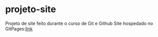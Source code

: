 # projeto-site
 Projeto de site feito durante o curso de Git e Github
 Site hospedado no GitPages:[link](https://nssantana.github.io/projeto-site/)

